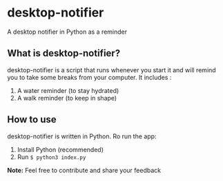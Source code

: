 # desktop-notifier
A desktop notifier in Python as a reminder

What is desktop-notifier?
----------------------

desktop-notifier is a script that runs whenever you start it and 
will remind you to take some breaks from your computer.
It includes :
1. A water reminder (to stay hydrated) 
2. A walk reminder (to keep in shape)

How to use
----------------------
desktop-notifier is written in Python.
Ro run the app:
1. Install Python (recommended)
2. Run `$ python3 index.py`

**Note:**
Feel free to contribute and share your feedback
